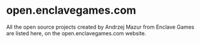 # open.enclavegames.com
All the open source projects created by Andrzej Mazur from Enclave Games are listed here, on the open.enclavegames.com website.
